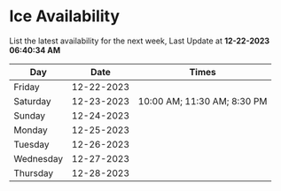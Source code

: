 # Ice Availability

List the latest availability for the next week, Last Update at **12-22-2023 06:40:34 AM**

| Day         | Date        | Times       |
| ----------- | ----------- | ----------- |
|Friday|12-22-2023||
|Saturday|12-23-2023|10:00 AM; 11:30 AM; 8:30 PM|
|Sunday|12-24-2023||
|Monday|12-25-2023||
|Tuesday|12-26-2023||
|Wednesday|12-27-2023||
|Thursday|12-28-2023||
